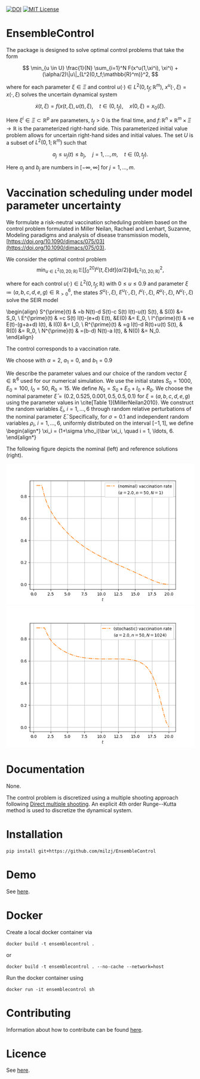 [![DOI](https://zenodo.org/badge/814172654.svg)](https://zenodo.org/doi/10.5281/zenodo.11669862)
[![MIT License](https://img.shields.io/badge/License-MIT-yellow.svg)](LICENSE)
# EnsembleControl

The package is designed to solve optimal control problems that take the form

$$
\min_{u \in U} \frac{1}{N} \sum_{i=1}^N F(x^u(1,\xi^i), \xi^i) + (\alpha/2)\|u\|_{L^2(0,t_f;\mathbb{R}^m)}^2,
$$

where for each parameter $\xi \in \Xi$ and control $u(\cdot) \in L^2(0,t_f;\mathbb{R}^m)$, $x^u(\cdot, \xi) = x(\cdot, \xi)$ solves the uncertain dynamical system

$$
\dot{x}(t, \xi)  = f(x(t,\xi), u(t), \xi), \quad t \in (0,t_f), \quad x(0,\xi) = x_0(\xi).
$$

Here $\xi^i \in \Xi \subset \mathbb{R}^p$ are parameters, $t_f > 0$ is the final time, and
$f \colon \mathbb{R}^n  \times \mathbb{R}^m \times \Xi \to \mathbb{R}$ is the parameterized right-hand side.
This parameterized initial value problem allows for uncertain right-hand sides and initial values.
The set $U$ is a subset of $L^2(0,1;\mathbb{R}^m)$ such that 

$$
a_j \leq u_j(t) \leq b_j, \quad j = 1, \ldots, m, \quad t \in (0,t_f).
$$

Here $a_j$ and $b_j$ are numbers in $[-\infty, \infty]$ for $j=1, \dots, m$.

# Vaccination scheduling under model parameter uncertainty

We formulate a risk-neutral vaccination scheduling problem based on the control problem formulated in Miller Neilan, Rachael and Lenhart, Suzanne, Modeling paradigms and analysis of disease transmission models, [https://doi.org/10.1090/dimacs/075/03](https://doi.org/10.1090/dimacs/075/03).

We consider the optimal control problem 
$$
\min_{u \in L^2(0, 20;\mathbb{R})}\, \mathbb{E}\Big[\int_{0}^{20} I^u(t,\xi) \mathrm{d} t\Big]  (\alpha/2)\|u\|_{L^2(0,20;\mathbb{R})}^2,
$$

where for each  control $u(\cdot) \in L^2(0, t_f;\mathbb{R})$
with $0 \leq u \leq 0.9$ and parameter 
$\xi \coloneqq (a, b, c, d, e, g) \in \mathbb{R}_{>0}^6$,
the states 
$S^u(\cdot,\xi)$, $E^u(\cdot, \xi)$, $I^u(\cdot,\xi)$, $R^u(\cdot,\xi)$,
$N^u(\cdot, \xi)$ 
solve the SEIR model 

\begin{align}
S^{\prime}(t) & =b N(t)-d S(t)-c S(t) I(t)-u(t) S(t), & S(0)  &= S_0, \\
E^{\prime}(t) & =c S(t) I(t)-(e+d) E(t),  &E(0)  &= E_0, \\
I^{\prime}(t) & =e E(t)-(g+a+d) I(t), & I(0)  &= I_0, \\
R^{\prime}(t) & =g I(t)-d R(t)+u(t) S(t), & R(0)  &= R_0,  \\
N^{\prime}(t) & =(b-d) N(t)-a I(t), & N(0)  &= N_0.  
\end{align}

The control corresponds to a vaccination rate.

We choose with $\alpha = 2$, $a_1 = 0$, and $b_1 = 0.9$

We describe the parameter values and our
choice of the random vector $\xi \in \mathbb{R}^6$
used for our numerical simulation.
We use the initial states
$S_0 = 1000$, 
$E_0 = 100$,
$I_0 = 50$,
$R_0 = 15$.
We define $N_0 = S_0 + E_0 + I_0 + R_0$. 
We choose the nominal parameter 
$\bar \xi = (0.2, 0.525, 0.001, 0.5, 0.5, 0.1)$
for $\xi = (a, b, c, d, e, g)$
using the parameter values in \cite[Table 1]{MillerNeilan2010}.
We construct the random variables $\xi_i$, $i = 1, \ldots, 6$ through 
random relative
perturbations of the nominal parameter $\bar \xi$. Specifically,
for $\sigma = 0.1$ and independent random variables
$\rho_i$, $i = 1, \ldots, 6$, uniformly distributed on 
the interval $[-1,1]$, we define
\begin{align*}
	\xi_i = (1+\sigma \rho_i)\bar \xi_i,
	\quad i = 1, \ldots, 6.
\end{align*}

The following figure depicts the nominal (left) and reference solutions
(right).

![](demo/vaccination_schedule/output/nominal_vaccination_rate.png)
![](demo/vaccination_schedule/output/stochastic_vaccination_rate.png)

# Documentation

None.

The control problem is discretized using a multiple shooting approach
following [Direct multiple shooting](https://github.com/casadi/casadi/blob/main/docs/examples/python/direct_multiple_shooting.py).
An explicit 4th order Runge--Kutta method is used to discretize the dynamical system.

# Installation

```
pip install git+https://github.com/milzj/EnsembleControl
```

# Demo

See [here](/demo).


# Docker

Create a local docker container via

```
docker build -t ensemblecontrol .
```

or

```
docker build -t ensemblecontrol . --no-cache --network=host
```

Run the docker container using

```
docker run -it ensemblecontrol sh
```

# Contributing

Information about how to contribute can be found
[here](CONTRIBUTING.md).

# Licence

See [here](LICENSE).
